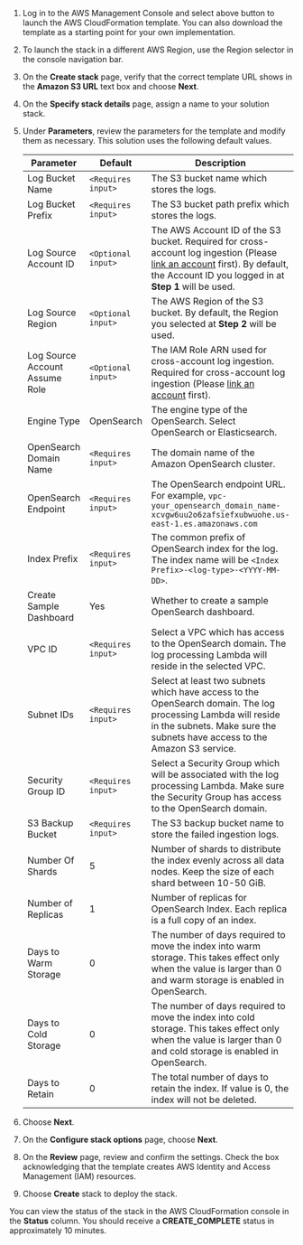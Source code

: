 1. Log in to the AWS Management Console and select above button to launch the AWS CloudFormation template. You can also download the template as a starting point for your own implementation.

2. To launch the stack in a different AWS Region, use the Region selector in the console navigation bar.

3. On the **Create stack** page, verify that the correct template URL shows in the **Amazon S3 URL** text box and choose **Next**.

4. On the **Specify stack details** page, assign a name to your solution stack.

5. Under **Parameters**, review the parameters for the template and modify them as necessary. This solution uses the following default values.

    | Parameter  | Default          | Description                                                  |
    | ---------- | ---------------- | ------------------------------------------------------------ |
    | Log Bucket Name | `<Requires input>` | The S3 bucket name which stores the logs. |
    | Log Bucket Prefix | `<Requires input>` | The S3 bucket path prefix which stores the logs. |
    | Log Source Account ID | `<Optional input>`  | The AWS Account ID of the S3 bucket. Required for cross-account log ingestion (Please [link an account](../link-account/index.md) first). By default, the Account ID you logged in at **Step 1** will be used.  |
    | Log Source Region | `<Optional input>` | The AWS Region of the S3 bucket. By default, the Region you selected at **Step 2** will be used. |
    | Log Source Account Assume Role | `<Optional input>` | The IAM Role ARN used for cross-account log ingestion. Required for cross-account log ingestion (Please [link an account](../link-account/index.md) first). |
    | Engine Type | OpenSearch | The engine type of the OpenSearch. Select OpenSearch or Elasticsearch. |
    | OpenSearch Domain Name | `<Requires input>` | The domain name of the Amazon OpenSearch cluster. |
    | OpenSearch Endpoint | `<Requires input>` | The OpenSearch endpoint URL. For example, `vpc-your_opensearch_domain_name-xcvgw6uu2o6zafsiefxubwuohe.us-east-1.es.amazonaws.com` |
    | Index Prefix | `<Requires input>` | The common prefix of OpenSearch index for the log. The index name will be `<Index Prefix>-<log-type>-<YYYY-MM-DD>`. |
    | Create Sample Dashboard | Yes | Whether to create a sample OpenSearch dashboard. |
    | VPC ID | `<Requires input>` | Select a VPC which has access to the OpenSearch domain. The log processing Lambda will reside in the selected VPC. |
    | Subnet IDs | `<Requires input>` | Select at least two subnets which have access to the OpenSearch domain. The log processing Lambda will reside in the subnets. Make sure the subnets have access to the Amazon S3 service. |
    | Security Group ID | `<Requires input>` | Select a Security Group which will be associated with the log processing Lambda. Make sure the Security Group has access to the OpenSearch domain. |
    | S3 Backup Bucket | `<Requires input>` | The S3 backup bucket name to store the failed ingestion logs.  |
    | Number Of Shards | 5 | Number of shards to distribute the index evenly across all data nodes. Keep the size of each shard between 10-50 GiB. |
    | Number of Replicas | 1 | Number of replicas for OpenSearch Index. Each replica is a full copy of an index. |
    | Days to Warm Storage | 0 | The number of days required to move the index into warm storage. This takes effect only when the value is larger than 0 and warm storage is enabled in OpenSearch. |
    | Days to Cold Storage | 0 | The number of days required to move the index into cold storage. This takes effect only when the value is larger than 0 and cold storage is enabled in OpenSearch. |
    | Days to Retain | 0 | The total number of days to retain the index. If value is 0, the index will not be deleted. |

6. Choose **Next**.

7. On the **Configure stack options** page, choose **Next**.

8. On the **Review** page, review and confirm the settings. Check the box acknowledging that the template creates AWS Identity and Access Management (IAM) resources.

9. Choose **Create** stack to deploy the stack.

You can view the status of the stack in the AWS CloudFormation console in the **Status** column. You should receive
a **CREATE_COMPLETE** status in approximately 10 minutes.